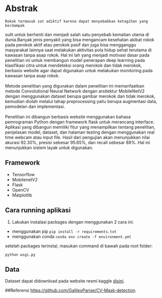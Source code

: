 # Abstrak
	Rokok termasuk zat adiktif karena dapat menyebabkan ketagihan yang berdampak 
sulit untuk berhenti dan menjadi salah satu penyebab kematian utama di dunia.Banyak 
jenis penyakit yang bisa mengancam kesehatan akibat rokok pada perokok aktif atau 
perokok pasif dan juga bisa mengganggu masyarakat lainnya saat melakukan aktivitas 
pola hidup sehat terutama di kawasan tanpa asap rokok. Hal ini lah yang menjadi 
motivasi dasar pada penelitian ini untuk membangun model penerapan deep learning
pada klasifikasi citra untuk mendeteksi orang merokok dan tidak merokok, berbasis
website agar dapat digunakan untuk melakukan monitoring pada kawasan tanpa asap rokok. 
</br></br>
	Metode penelitian yang digunakan dalam penelitian ini memanfaatkan metode 
Convolutional Neural Network dengan arsitektur MobileNetV2 dengan menggunakan dataset 
berupa gambar merokok dan tidak merokok, kemudian diolah melalui tahap preprocessing 
yaitu berupa augmentasi data, pemodelan dan implementasi.
</br></br>
	Penelitian ini dibangun berbasis website menggunakan bahasa pemrograman 
Python dengan framework flask untuk merancang interface. Aplikasi yang dibangun 
memiliki fitur yang menampilkan tentang penelitian, penjelasan model, dataset,
dan halaman testing dengan menggunakan real time webcam atau input file. Hasil 
dari pengujian akan menunjukkan nilai akurasi 92.30%, presisi sebesar 95.65%, 
dan recall sebesar 88%. Hal ini menunjukkan sistem layak untuk digunakan.

## Framework
-  Tensorflow
-  MobilenetV2
-  Flask
-  OpenCV
-  Matplotlib

## Cara running aplikasi
1. Lakukan instalasi packages dengan menggunakan 2 cara ini:
- menggunakan pip
```pip install -r requirements.txt```
- menggunakan conda
```conda env create -f environment.yml```

setelah packages terinstal, masukan command di bawah pada root folder:

```
python wsgi.py
```

## Data
Dataset dapat didownload pada website resmi kaggle  <a href="https://www.kaggle.com/code/raj713335/cigarette-smoker-detection/data">disini</a>.

##Referensi
https://github.com/GalileoParise/CV-Mask-detection
